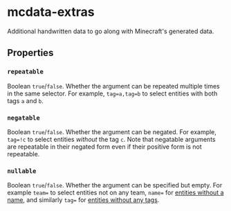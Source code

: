 # mcdata-extras
Additional handwritten data to go along with Minecraft's generated data.

## Properties
### `repeatable`
Boolean `true`/`false`. Whether the argument can be repeated multiple times in the same selector. For example, `tag=a,tag=b` to select entities with both tags `a` and `b`.

### `negatable`
Boolean `true`/`false`. Whether the argument can be negated. For example, `tag=!c` to select entities *without* the tag `c`. Note that negatable arguments are repeatable in their negated form even if their positive form is not repeatable.

### `nullable`
Boolean `true`/`false`. Whether the argument can be specified but empty. For example `team=` to select entities not on any team, `name=` for [entities without a name](https://i.imgur.com/PtmHGa1.png), and similarly `tag=` for [entities without any tags](https://i.imgur.com/ptycRFS.png).
